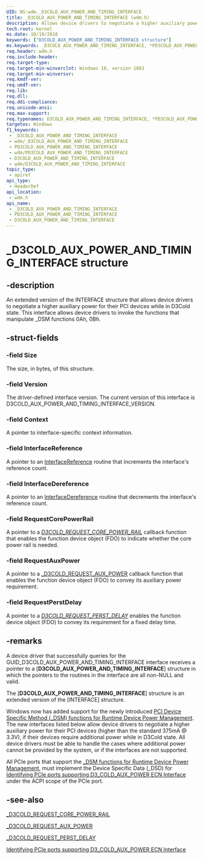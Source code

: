 ```yaml
---
UID: NS:wdm._D3COLD_AUX_POWER_AND_TIMING_INTERFACE
title: _D3COLD_AUX_POWER_AND_TIMING_INTERFACE (wdm.h)
description: Allows device drivers to negotiate a higher auxiliary power for their PCI devices while in D3Cold state.
tech.root: kernel
ms.date: 10/19/2018
keywords: ["D3COLD_AUX_POWER_AND_TIMING_INTERFACE structure"]
ms.keywords: _D3COLD_AUX_POWER_AND_TIMING_INTERFACE, *PD3COLD_AUX_POWER_AND_TIMING_INTERFACE, D3COLD_AUX_POWER_AND_TIMING_INTERFACE,
req.header: wdm.h
req.include-header: 
req.target-type: 
req.target-min-winverclnt: Windows 10, version 1803
req.target-min-winversvr: 
req.kmdf-ver: 
req.umdf-ver: 
req.lib: 
req.dll: 
req.ddi-compliance: 
req.unicode-ansi: 
req.max-support: 
req.typenames: D3COLD_AUX_POWER_AND_TIMING_INTERFACE, *PD3COLD_AUX_POWER_AND_TIMING_INTERFACE
targetos: Windows
f1_keywords:
 - _D3COLD_AUX_POWER_AND_TIMING_INTERFACE
 - wdm/_D3COLD_AUX_POWER_AND_TIMING_INTERFACE
 - PD3COLD_AUX_POWER_AND_TIMING_INTERFACE
 - wdm/PD3COLD_AUX_POWER_AND_TIMING_INTERFACE
 - D3COLD_AUX_POWER_AND_TIMING_INTERFACE
 - wdm/D3COLD_AUX_POWER_AND_TIMING_INTERFACE
topic_type:
 - apiref
api_type:
 - HeaderDef
api_location:
 - wdm.h
api_name:
 - _D3COLD_AUX_POWER_AND_TIMING_INTERFACE
 - PD3COLD_AUX_POWER_AND_TIMING_INTERFACE
 - D3COLD_AUX_POWER_AND_TIMING_INTERFACE
---
```


# _D3COLD_AUX_POWER_AND_TIMING_INTERFACE structure


## -description

An extended version of the INTERFACE structure that allows device drivers to negotiate a higher auxiliary power for their PCI devices while in D3Cold state. This interface allows device drivers to invoke the functions that manipulate _DSM functions 0Ah, 0Bh.

## -struct-fields

### -field Size

The size, in bytes, of this structure.

### -field Version

The driver-defined interface version. The current version of this interface is D3COLD_AUX_POWER_AND_TIMING_INTERFACE_VERSION.

### -field Context

A pointer to interface-specific context information.

### -field InterfaceReference

A pointer to an [InterfaceReference](nc-wdm-pinterface_reference.md) routine that increments the interface's reference count.

### -field InterfaceDereference

A pointer to an [InterfaceDereference](nc-wdm-pinterface_dereference.md) routine that decrements the interface's reference count.

### -field RequestCorePowerRail

A pointer to a [_D3COLD_REQUEST_CORE_POWER_RAIL_](nc-wdm-d3cold_request_core_power_rail.md) callback function that enables the function device object (FDO) to indicate whether the core power rail is needed.

### -field RequestAuxPower

A pointer to a [_D3COLD_REQUEST_AUX_POWER](nc-wdm-d3cold_request_aux_power.md) callback function that enables the function device object (FDO) to convey its auxiliary power requirement.

### -field RequestPerstDelay

A pointer to a [_D3COLD_REQUEST_PERST_DELAY_](nc-wdm-d3cold_request_perst_delay.md) enables the function device object (FDO) to convey its requirement for a fixed delay time.

## -remarks

A device driver that successfully queries for the GUID_D3COLD_AUX_POWER_AND_TIMING_INTERFACE interface receives a pointer to a [**D3COLD_AUX_POWER_AND_TIMING_INTERFACE**] structure in which the pointers to the routines in the interface are all non-NULL and valid. 

The [**D3COLD_AUX_POWER_AND_TIMING_INTERFACE**] structure is an extended version of the [INTERFACE] structure.

Windows now has added support for the newly introduced [PCI Device Specific Method (_DSM) functions for Runtime Device Power Management](https://members.pcisig.com/wg/PCI-SIG/document/11119). The new interfaces listed below allow device drivers to negotiate a higher auxiliary power for their PCI devices (higher than the standard 375mA @ 3.3V), if their devices require additional power while in D3Cold state. All device drivers must be able to handle the cases where additional power cannot be provided by the system, or if the interfaces are not supported.

All PCIe ports that support the [_DSM functions for Runtime Device Power Management](https://members.pcisig.com/wg/PCI-SIG/document/11119), must implement the Device Specific Data (_DSD) for [Identifying PCIe ports supporting D3_COLD_AUX_POWER ECN Interface](/windows-hardware/drivers/pci/dsd-for-pcie-root-ports#identifying-pcie-ports-supporting-d3_cold_aux_power-ecn-interface) under the ACPI scope of the PCIe port.

## -see-also

[_D3COLD_REQUEST_CORE_POWER_RAIL](nc-wdm-d3cold_request_core_power_rail.md)

[_D3COLD_REQUEST_AUX_POWER](nc-wdm-d3cold_request_aux_power.md)

[_D3COLD_REQUEST_PERST_DELAY](nc-wdm-d3cold_request_perst_delay.md)

[Identifying PCIe ports supporting D3_COLD_AUX_POWER ECN Interface](/windows-hardware/drivers/pci/dsd-for-pcie-root-ports#identifying-pcie-ports-supporting-d3_cold_aux_power-ecn-interface)

